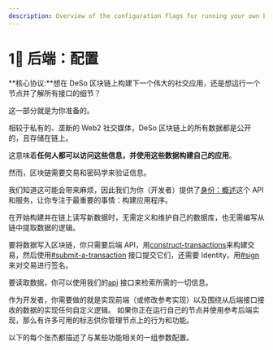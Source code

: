 ```yaml
---
description: Overview of the configuration flags for running your own backend
---
```


# 1⃣ 后端：配置

\*\*核心协议:\*\*想在 DeSo 区块链上构建下一个伟大的社交应用，还是想运行一个节点并了解所有接口的细节？

这一部分就是为你准备的。

相较于私有的、垄断的 Web2 社交媒体，DeSo 区块链上的所有数据都是公开的，且存储在链上。

这意味着**任何人都可以访问这些信息，并使用这些数据构建自己的应用**。

然而，区块链需要交易和密码学来验证信息。

我们知道这可能会带来麻烦，因此我们为你（开发者）提供了[身份：概述](../../deso-identity/identity/)这个 API 和服务，让你专注于最重要的事情：构建应用程序。

在开始构建并在链上读写新数据时，无需定义和维护自己的数据库，也无需编写从链中提取数据的逻辑。

要将数据写入区块链，你只需要后端 API，用[construct-transactions](../construct-transactions/ "mention")来构建交易，然后使用[#submit-a-transaction](../transaction-utilities.md#submit-a-transaction "mention") 接口提交它们，还需要 Identity，用[#sign](../../deso-identity/iframe-api/endpoints.md#sign "mention")来对交易进行签名。

要读取数据，你可以使用我们的[api](../api/ "mention") 接口来检索所需的一切信息。

作为开发者，你需要做的就是实现前端（或修改参考实现）以及围绕从后端接口接收的数据的实现任何自定义逻辑。 如果你正在运行自己的节点并使用参考后端实现，那么有许多可用的标志供你管理节点上的行为和功能。

以下的每个张杰都描述了与某些功能相关的一组参数配置。
